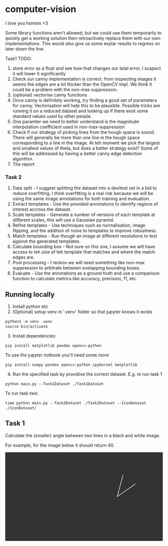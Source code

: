 # computer-vision
I love you homies <3

Some library functions aren't allowed, but we could use them temporarily to quickly get a working solution then retroactively replace them with our own implementations.
This would also give us some explar results to regress on later down the line. 

Task1 TODO:
1. store error as a float and see how that changes our total error, I suspect it will lower it significantly
2. Check our canny implementation is correct. from inspecting images it seems the edges are a lot thicker than the OpenCV impl. We think it could be a problem with the non-max suppression.
3. (optional) vectorise canny functions
4. Once canny is definitely working, try finding a good set of parameters for canny. Vectorisation will help this to be plausible. Possible tricks are running it on a reduced dataset and looking up if there exist some standard values used by other people.
5. One paramter we need to better understand is the magnitude interpolation coefficient used in non-max-suppression
6. Check if our strategy of picking lines from the hough space is sound. There will generally be more than one line in the hough space corresponding to a line in the image. At teh moment we pick the largest and smallest values of theta, but does a better strategy exist? Some of this will be addressed by having a better canny edge detection algorithm.
7. The report

### Task 2

1. Data split - I suggest splitting the dataset into a dev/test set in a bid to reduce overfitting. I think overfitting is a real risk because we will be using the same image annotations for both training and evaluation. 
2. Extract templates - Use the provided annotations to identify regions of interest accross the dataset.
3. Scale templates - Generate a number of versions of each template at different scales, this will use a Gaussian pyramid.
4. Refine templates - Use techniques such as normalisation, image flipping, and the addition of noise to templates to improve robustness.
5. Match templates - Run though an image at different resolutions to test against the generated templates.
6. Calculate bounding box - Not sure on this one, I assume we will have access to teh size of teh template that matches and where the match edges are.
7. Post processing - I reckon we will need something like non-max suppression to arbitrate between ovelapping bounding boxes.
8. Evaluate - Use the annotations as a ground truth and use a comparison function to calculate metrics like accuracy, precision, f1, etc.

## Running locally
1. Install python etc
2. (Optional) setup venv in '.venv' folder so that jupyter knows it exists
```shell
python3 -m venv .venv
source bin/activate
```

3. Install dependencies
```shell
pip install matplotlib pandas opencv-python
```

To use the jupyter notbook you'll need some more
```shell
pip install numpy pandas opencv-python ipykernel matplotlib
```

4. Run the specified task by providive the correct dataset. E.g. to run task 1
```shell
python main.py --Task1Dataset ./Task1Dataset
```

To run task two:
```shell
time python main.py --Task2Dataset ./Task2Dataset --IconDataset ./IconDataset/
```

## Task 1 
Calculate the (smaller) angle between two lines in a black and white image.

For example, for the image below it should return 40.

![Two lines at a 40 degree angle](Task1Dataset/image1.png "Two lines at a 40 degree angle")